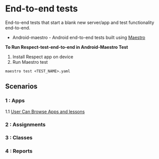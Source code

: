 # End-to-end tests

End-to-end tests that start a blank new server/app and test functionality end-to-end.

* Android-maestro - Android end-to-end tests built using [Maestro](https://maestro.mobile.dev)

**To Run Respect-test-end-to-end in Android-Maestro Test**

1) Install Respect app on device
2) Run Maestro test

```
maestro test <TEST_NAME>.yaml 

```

## Scenarios

### 1 : Apps

1.1 [User Can Browse Apps and lessons ](test-description/001_browse_lessons_test_description.md)

### 2 : Assignments

### 3 : Classes

### 4 : Reports